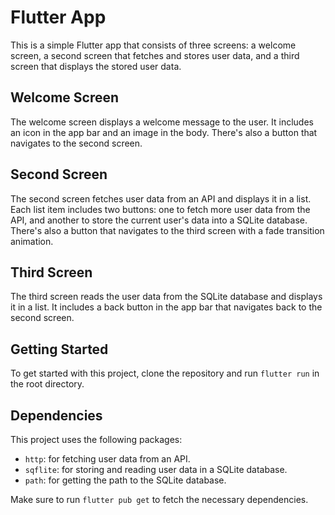 # Flutter App

This is a simple Flutter app that consists of three screens: a welcome screen, a second screen that fetches and stores user data, and a third screen that displays the stored user data.

## Welcome Screen

The welcome screen displays a welcome message to the user. It includes an icon in the app bar and an image in the body. There's also a button that navigates to the second screen.

## Second Screen

The second screen fetches user data from an API and displays it in a list. Each list item includes two buttons: one to fetch more user data from the API, and another to store the current user's data into a SQLite database. There's also a button that navigates to the third screen with a fade transition animation.

## Third Screen

The third screen reads the user data from the SQLite database and displays it in a list. It includes a back button in the app bar that navigates back to the second screen.

## Getting Started

To get started with this project, clone the repository and run `flutter run` in the root directory.

## Dependencies

This project uses the following packages:
- `http`: for fetching user data from an API.
- `sqflite`: for storing and reading user data in a SQLite database.
- `path`: for getting the path to the SQLite database.

Make sure to run `flutter pub get` to fetch the necessary dependencies.


